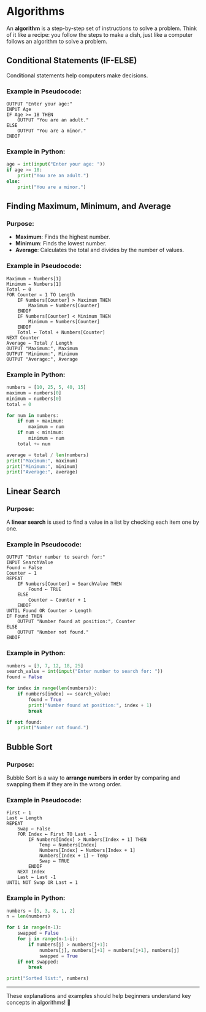 # Algorithms


An **algorithm** is a step-by-step set of instructions to solve a problem. Think of it like a recipe: you follow the steps to make a dish, just like a computer follows an algorithm to solve a problem.

## Conditional Statements (IF-ELSE)
Conditional statements help computers make decisions.

### Example in Pseudocode:
```
OUTPUT "Enter your age:"
INPUT Age
IF Age >= 18 THEN
    OUTPUT "You are an adult."
ELSE
    OUTPUT "You are a minor."
ENDIF
```

### Example in Python:
```python
age = int(input("Enter your age: "))
if age >= 18:
    print("You are an adult.")
else:
    print("You are a minor.")
```

## Finding Maximum, Minimum, and Average
### Purpose:
- **Maximum**: Finds the highest number.
- **Minimum**: Finds the lowest number.
- **Average**: Calculates the total and divides by the number of values.

### Example in Pseudocode:
```
Maximum ← Numbers[1]
Minimum ← Numbers[1]
Total ← 0
FOR Counter ← 1 TO Length
    IF Numbers[Counter] > Maximum THEN
        Maximum ← Numbers[Counter]
    ENDIF
    IF Numbers[Counter] < Minimum THEN
        Minimum ← Numbers[Counter]
    ENDIF
    Total ← Total + Numbers[Counter]
NEXT Counter
Average ← Total / Length
OUTPUT "Maximum:", Maximum
OUTPUT "Minimum:", Minimum
OUTPUT "Average:", Average
```

### Example in Python:
```python
numbers = [10, 25, 5, 40, 15]
maximum = numbers[0]
minimum = numbers[0]
total = 0

for num in numbers:
    if num > maximum:
        maximum = num
    if num < minimum:
        minimum = num
    total += num

average = total / len(numbers)
print("Maximum:", maximum)
print("Minimum:", minimum)
print("Average:", average)
```

## Linear Search
### Purpose:
A **linear search** is used to find a value in a list by checking each item one by one.

### Example in Pseudocode:
```
OUTPUT "Enter number to search for:"
INPUT SearchValue
Found ← False
Counter ← 1
REPEAT
    IF Numbers[Counter] = SearchValue THEN
        Found ← TRUE
    ELSE
        Counter ← Counter + 1
    ENDIF
UNTIL Found OR Counter > Length
IF Found THEN
    OUTPUT "Number found at position:", Counter
ELSE
    OUTPUT "Number not found."
ENDIF
```

### Example in Python:
```python
numbers = [3, 7, 12, 18, 25]
search_value = int(input("Enter number to search for: "))
found = False

for index in range(len(numbers)):
    if numbers[index] == search_value:
        found = True
        print("Number found at position:", index + 1)
        break

if not found:
    print("Number not found.")
```

## Bubble Sort
### Purpose:
Bubble Sort is a way to **arrange numbers in order** by comparing and swapping them if they are in the wrong order.

### Example in Pseudocode:
```
First ← 1
Last ← Length
REPEAT
    Swap ← False
    FOR Index ← First TO Last - 1
        IF Numbers[Index] > Numbers[Index + 1] THEN
            Temp ← Numbers[Index]
            Numbers[Index] ← Numbers[Index + 1]
            Numbers[Index + 1] ← Temp
            Swap ← TRUE
        ENDIF
    NEXT Index
    Last ← Last -1
UNTIL NOT Swap OR Last = 1
```

### Example in Python:
```python
numbers = [5, 3, 8, 1, 2]
n = len(numbers)

for i in range(n-1):
    swapped = False
    for j in range(n-1-i):
        if numbers[j] > numbers[j+1]:
            numbers[j], numbers[j+1] = numbers[j+1], numbers[j]
            swapped = True
    if not swapped:
        break

print("Sorted list:", numbers)
```

---

These explanations and examples should help beginners understand key concepts in algorithms! 🚀
